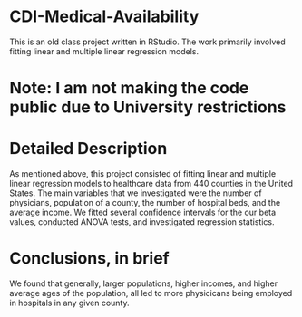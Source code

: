 # CDI-Medical-Availability
This is an old class project written in RStudio. The work primarily involved fitting linear and multiple linear regression models.

# Note: I am not making the code public due to University restrictions 

# Detailed Description
As mentioned above, this project consisted of fitting linear and multiple linear regression models to healthcare data from 440 counties in the United States. The main variables that we investigated were the number of physicians, population of a county, the number of hospital beds, and the average income. We fitted several confidence intervals for the our beta values, conducted ANOVA tests, and investigated regression statistics. 

# Conclusions, in brief
We found that generally, larger populations, higher incomes, and higher average ages of the population, all led to more physicicans being employed in hospitals in any given county. 
